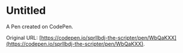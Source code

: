 # Untitled

A Pen created on CodePen.

Original URL: [https://codepen.io/sprllbdj-the-scripter/pen/WbQaKXX](https://codepen.io/sprllbdj-the-scripter/pen/WbQaKXX).

